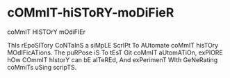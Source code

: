 # cOMmIT-hiSToRY-moDiFieR
coMmIT HISTOrY mOdiFIEr

ThIs rEpoSITory CoNTaInS a siMpLE ScrIPt To AUtomate coMmIT hisTOry MOdIFicATions. The puRPose iS To tEsT Git coMmIT aUtomATiOn, exPlORE hOw COmmIT hIstorY can bE alTeREd, And exPerimenT WIth GeNeRating coMmiTs uSing scripTS.
